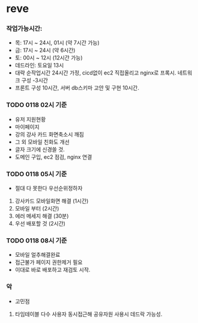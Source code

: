 # reve

### 작업가능시간:
- 목: 17시 ~ 24시, 01시 (약 7시간 가능) 
- 금: 17시 ~ 24시 (약 6시간)
- 토: 00시 ~ 12시 (12시간 가능)
- 데드라인: 토요일 13시
- 대략 순작업시간 24시간 가정, cicd없이 ec2 직접올리고 nginx로 프록시. 네트워크 구성 -3시간
- 프론트 구성 10시간, 서버 db스키마 고안 및 구현 10시간.  


### TODO 0118 02시 기준
- 유저 지원현황 
- 마이페이지
- 강의 강사 카드 화면축소시 깨짐
- 그 외 모바일 친화도 개선
- 글자 크기에 신경쓸 것.
- 도메인 구입, ec2 점검, nginx 연결

### TODO 0118 05시 기준
- 절대 다 못한다 우선순위정하자
1) 강사카드 모바일화면 해결 (1시간)
2) 모바일 부터 (2시간)
3) 에러 메세지 해결 (30분)
4) 우선 배포할 것 (2시간)

### TODO 0118 08시 기준
- 모바일 얼추해결완료
- 접근불가 페이지 권한제거 필요
- 이대로 바로 배포하고 재검토 시작.

### 악
- 고민점
1. 타임테이블 다수 사용자 동시접근해 공유자원 사용시 데드락 가능성.

